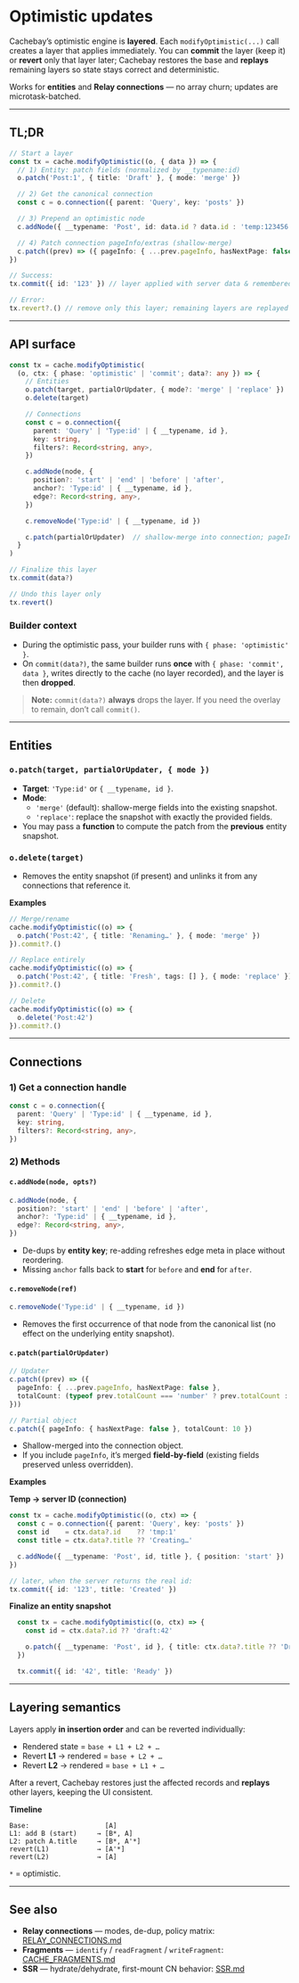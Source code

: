 
# Optimistic updates

Cachebay’s optimistic engine is **layered**. Each `modifyOptimistic(...)` call creates a layer that applies immediately. You can **commit** the layer (keep it) or **revert** only that layer later; Cachebay restores the base and **replays** remaining layers so state stays correct and deterministic.

Works for **entities** and **Relay connections** — no array churn; updates are microtask-batched.

---

## TL;DR

```ts
// Start a layer
const tx = cache.modifyOptimistic((o, { data }) => {
  // 1) Entity: patch fields (normalized by __typename:id)
  o.patch('Post:1', { title: 'Draft' }, { mode: 'merge' })

  // 2) Get the canonical connection
  const c = o.connection({ parent: 'Query', key: 'posts' })

  // 3) Prepend an optimistic node
  c.addNode({ __typename: 'Post', id: data.id ? data.id : 'temp:123456', title: 'Draft' }, { position: 'start' })

  // 4) Patch connection pageInfo/extras (shallow-merge)
  c.patch((prev) => ({ pageInfo: { ...prev.pageInfo, hasNextPage: false } }))
})

// Success:
tx.commit({ id: '123' }) // layer applied with server data & remembered

// Error:
tx.revert?.() // remove only this layer; remaining layers are replayed
```

---

## API surface

```ts
const tx = cache.modifyOptimistic(
  (o, ctx: { phase: 'optimistic' | 'commit'; data?: any }) => {
    // Entities
    o.patch(target, partialOrUpdater, { mode?: 'merge' | 'replace' })
    o.delete(target)

    // Connections
    const c = o.connection({
      parent: 'Query' | 'Type:id' | { __typename, id },
      key: string,
      filters?: Record<string, any>,
    })

    c.addNode(node, {
      position?: 'start' | 'end' | 'before' | 'after',
      anchor?: 'Type:id' | { __typename, id },
      edge?: Record<string, any>,
    })

    c.removeNode('Type:id' | { __typename, id })

    c.patch(partialOrUpdater)  // shallow-merge into connection; pageInfo merged field-by-field
  }
)

// Finalize this layer
tx.commit(data?)

// Undo this layer only
tx.revert()
```

### Builder context

- During the optimistic pass, your builder runs with `{ phase: 'optimistic' }`.
- On `commit(data?)`, the same builder runs **once** with `{ phase: 'commit', data }`, writes directly to the cache (no layer recorded), and the layer is then **dropped**.

>**Note:** `commit(data?)` **always** drops the layer. If you need the overlay to remain, don’t call `commit()`.

---

## Entities

### `o.patch(target, partialOrUpdater, { mode })`
- **Target**: `'Type:id'` or `{ __typename, id }`.
- **Mode**:
  - `'merge'` (default): shallow-merge fields into the existing snapshot.
  - `'replace'`: replace the snapshot with exactly the provided fields.
- You may pass a **function** to compute the patch from the **previous** entity snapshot.

### `o.delete(target)`
- Removes the entity snapshot (if present) and unlinks it from any connections that reference it.

**Examples**

```ts
// Merge/rename
cache.modifyOptimistic((o) => {
  o.patch('Post:42', { title: 'Renaming…' }, { mode: 'merge' })
}).commit?.()

// Replace entirely
cache.modifyOptimistic((o) => {
  o.patch('Post:42', { title: 'Fresh', tags: [] }, { mode: 'replace' })
}).commit?.()

// Delete
cache.modifyOptimistic((o) => {
  o.delete('Post:42')
}).commit?.()
```

---

## Connections

### 1) Get a connection handle

```ts
const c = o.connection({
  parent: 'Query' | 'Type:id' | { __typename, id },
  key: string,
  filters?: Record<string, any>,
})
```

### 2) Methods

#### `c.addNode(node, opts?)`
```ts
c.addNode(node, {
  position?: 'start' | 'end' | 'before' | 'after',
  anchor?: 'Type:id' | { __typename, id },
  edge?: Record<string, any>,
})
```

- De-dups by **entity key**; re-adding refreshes edge meta in place without reordering.
- Missing `anchor` falls back to **start** for `before` and **end** for `after`.

#### `c.removeNode(ref)`
```ts
c.removeNode('Type:id' | { __typename, id })
```

- Removes the first occurrence of that node from the canonical list (no effect on the underlying entity snapshot).

#### `c.patch(partialOrUpdater)`
```ts
// Updater
c.patch((prev) => ({
  pageInfo: { ...prev.pageInfo, hasNextPage: false },
  totalCount: (typeof prev.totalCount === 'number' ? prev.totalCount : 0) + 1,
}))

// Partial object
c.patch({ pageInfo: { hasNextPage: false }, totalCount: 10 })
```

- Shallow-merged into the connection object.
- If you include `pageInfo`, it’s merged **field-by-field** (existing fields preserved unless overridden).

**Examples**

**Temp → server ID (connection)**

```ts
const tx = cache.modifyOptimistic((o, ctx) => {
  const c = o.connection({ parent: 'Query', key: 'posts' })
  const id    = ctx.data?.id    ?? 'tmp:1'
  const title = ctx.data?.title ?? 'Creating…'

  c.addNode({ __typename: 'Post', id, title }, { position: 'start' })
})

// later, when the server returns the real id:
tx.commit({ id: '123', title: 'Created' })
```

**Finalize an entity snapshot**

```ts
  const tx = cache.modifyOptimistic((o, ctx) => {
    const id = ctx.data?.id ?? 'draft:42'

    o.patch({ __typename: 'Post', id }, { title: ctx.data?.title ?? 'Draft' })
  })

  tx.commit({ id: '42', title: 'Ready' })
```

---

## Layering semantics

Layers apply **in insertion order** and can be reverted individually:

- Rendered state = `base + L1 + L2 + …`
- Revert **L1** → rendered = `base + L2 + …`
- Revert **L2** → rendered = `base + L1 + …`

After a revert, Cachebay restores just the affected records and **replays** other layers, keeping the UI consistent.

**Timeline**

```
Base:                   [A]
L1: add B (start)     → [B*, A]
L2: patch A.title     → [B*, A'*]
revert(L1)            → [A'*]
revert(L2)            → [A]
```

`*` = optimistic.

---

## See also

- **Relay connections** — modes, de-dup, policy matrix: [RELAY_CONNECTIONS.md](./RELAY_CONNECTIONS.md)
- **Fragments** — `identify` / `readFragment` / `writeFragment`: [CACHE_FRAGMENTS.md](./CACHE_FRAGMENTS.md)
- **SSR** — hydrate/dehydrate, first-mount CN behavior: [SSR.md](./SSR.md)

